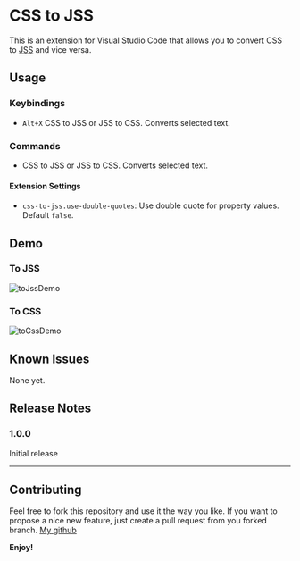 # CSS to JSS

This is an extension for Visual Studio Code that allows you to convert CSS to [JSS](http://cssinjs.org) and vice versa.

## Usage

### Keybindings
* `Alt+X` CSS to JSS or JSS to CSS. Converts selected text.

### Commands
* CSS to JSS or JSS to CSS. Converts selected text.

#### Extension Settings
* `css-to-jss.use-double-quotes`: Use double quote for property values. Default `false`.

## Demo

### To JSS

![toJssDemo](img/css-to-jss.gif)

### To CSS

![toCssDemo](img/jss-to-css.gif)

## Known Issues
None yet.

## Release Notes

### 1.0.0
Initial release

-----------------------------------------------------------------------------------------------------------
## Contributing

Feel free to fork this repository and use it the way you like. If you want to propose a nice new feature, just create a pull request from you forked branch.
[My github](https://github.com/in19farkt/css-to-jss)

**Enjoy!**
